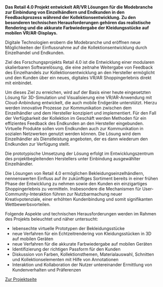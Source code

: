 <!--<TITLE>Forschungsprojekt Retail 4.0 - AR und VR Lösungen für die Modebranche<TITLE> -->
<!--<PARTNERS>Assyst GmbH,Brax Leineweber GmbH & Co. KG,Human Solutions GmbH,Deutsche Institute für Textil und Faserforschung,TH Köln<PARTNERS> -->
<!--<IMAGE>https://www.th-koeln.de/mam/bilder/hochschule/fakultaeten/f07/imp/forschung/resize__358_201_on_031b9ecfa578cd6afcb5705160bdb421_feedback.jpg<IMAGE> -->
<!--<TIME>2017 - 2020<TIME> -->
<!--<ID>retail40<ID> -->

**Das Retail 4.0 Projekt entwickelt AR/VR Lösungen für die Modebranche zur Einbindung von Einzelhändlern und Endkunden in den Feedbackprozess während der Kollektionsentwicklung. Zu den besonderen technischen Herausforderungen gehören das realistische Rendering und die akkurate Farbwiedergabe der Kleidungsstücke auf mobilen VR/AR-Displays.**

Digitale Technologien erobern die Modebranche und eröffnen neue Möglichkeiten der Einflussnahme auf die Kollektionsentwicklung durch Einzelhandel und Endkunden.

Ziel des Forschungsprojekts Retail 4.0 ist die Entwicklung einer modularen skalierbaren Softwarelösung, die eine zeitnahe Weitergabe von Feedback des Einzelhandels zur Kollektionsentwicklung an den Hersteller ermöglicht und den Kunden über ein neues, digitales VR/AR Shoppingerlebnis direkt mit einbindet.

Um dieses Ziel zu erreichen, wird auf der Basis einer heute eingesetzten Lösung für 3D-Simulation und Visualisierung eine VR/AR-Anwendung mit Cloud-Anbindung entwickelt, die auch mobile Endgeräte unterstützt. Hierzu werden innovative Prozesse zur Kommunikation zwischen dem Einzelhändler und dem Hersteller konzipiert und implementiert. Für den Fall der Verfügbarkeit der Kollektion im Geschäft werden Methoden für ein effizientes Feedback des Endkunden an den Hersteller eingebunden. Virtuelle Produkte sollen vom Endkunden auch zur Kommunikation in sozialen Netzwerken genutzt werden können. Die Lösung wird dem Einzelhändler als Dienstleistung angeboten, der es dann wiederum den Endkunden zur Verfügung stellt.

Die prototypische Umsetzung der Lösung erfolgt im Entwicklungszentrum des projektbegleitenden Herstellers unter Einbindung ausgewählter Einzelhändler.

Die Lösungen von Retail 4.0 ermöglichen Bekleidungseinzelhändlern, nennenswerten Einfluss auf ihr zukünftiges Sortiment bereits in einer frühen Phase der Entwicklung zu nehmen sowie den Kunden ein einzigartiges Shoppingerlebnis zu vermitteln. Insbesondere die Mechanismen für User-Community-Interaktion führen zur Nutzbarmachung neuer Kreativpotenziale, einer erhöhten Kundenbindung und somit signifikanten Wettbewerbsvorteilen.

Folgende Aspekte und technischen Herausforderungen werden im Rahmen des Projekts beleuchtet und näher untersucht:

- lebensechte virtuelle Prototypen der Bekleidungsstücke
- neue Verfahren für ein Echtzeitrendering von Kleidungsstücken in 3D auf mobilen Geräten
- neue Verfahren für die akkurate Farbwiedergabe auf mobilen Geräten
- Identifizierung der richtigen Passform für den Kunden
- Diskussion von Farben, Kollektionsthemen, Materialauswahl, Schnitten und Kollektionselementen mit Hilfe von Annotationen
- Interaktion und Kollaboration der Nutzer untereinander
  Ermittlung von Kundenverhalten und Präferenzen

[Zur Projektseite](https://www.th-koeln.de/informations-medien-und-elektrotechnik/forschungsprojekt-retail-40_50232.php)
